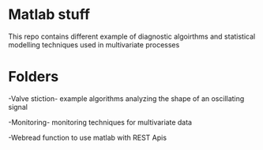# Matlab stuff

This repo contains different example of diagnostic algoirthms and statistical modelling techniques used  in multivariate processes

# Folders
-Valve stiction- example algorithms analyzing the shape of an oscillating signal

-Monitoring- monitoring techniques for multivariate data 

-Webread function to use matlab with REST Apis
